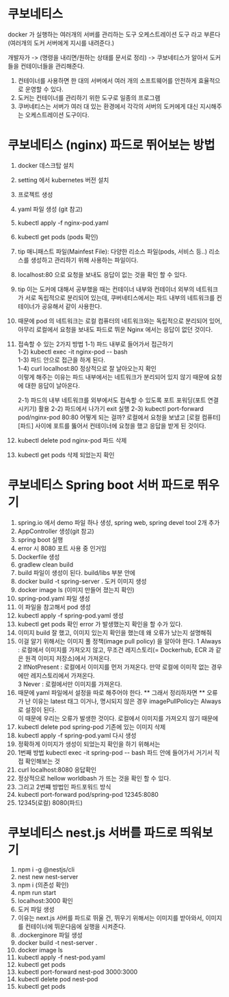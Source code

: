 # 쿠보네티스
docker 가 실행하는 여러개의 서버를 관리하는 도구
오케스트레이션 도구 라고 부른다 (여러개의 도커 서버에게 지시를 내려준다.)

개발자가 -> (명령을 내리면/원하는 상태를 문서로 정리) -> 쿠보네티스가 알아서 도커들을 컨테이너들을 관리해준다.

1. 컨테이너를 사용하면 한 대의 서버에서 여러 개의 소프트웨어를 안전하게 효율적으로 운영할 수 있다.
2. 도커는 컨테이너를 관리하기 위한 도구로 일종의 프로그램
3. 쿠버네티스는 서버가 여러 대 있는 환경에서 각각의 서버의 도커에게 대신 지시해주는 오케스트레이션 도구이다.

# 쿠보네티스 (nginx) 파드로 뛰어보는 방법
  1. docker 데스크탑 설치
  2. setting 에서 kubernetes 버전 설치
  3. 프로젝트 생성
  4. yaml 파일 생성 (git 참고)
  5. kubectl apply -f nginx-pod.yaml
  6. kubectl get pods (pods 확인)
  7. tip 매니패스트 파일(Mainfest File): 다양한 리소스 파일(pods, 서비스 등..) 리소스를 생성하고 관리하기 위해 사용하는 파일이다.
  8. localhost:80 으로 요청을 보내도 응답이 없는 것을 확인 할 수 있다.
  9. tip 이는 도커에 대해서 공부했을 때는 컨테이너 내부와 컨테이너 외부의 네트워크가 서로 독립적으로 분리되어 있는데, 쿠버네티스에서는 파드 내부의 네트워크를 컨테이너가 공유해서 같이 사용한다.
  10. 때문에 pod 의 네트워크는 로컬 컴퓨터의 네트워크와는 독립적으로 분리되어 있어, 아무리 로컬에서 요청을 보내도 파드로 뛰운 Nginx 에서는 응답이 없던 것이다.
  11. 접속할 수 있는 2가지 방법
    1-1) 파드 내부로 들어가서 접근하기    
    1-2) kubectl exec -it nginx-pod -- bash    
    1-3) 파드 안으로 접근을 하게 된다.  
    1-4) curl localhost:80 정상적으로 잘 날아오는지 확인  
       이렇게 해주는 이유는 파드 내부에서는 네트워크가 분리되어 있지 않기 때문에 요청에 대한 응답이 날아온다.
      
      2-1) 파드의 내부 네트워크를 외부에서도 접속할 수 있도록 포트 포워딩(포트 연결시키기) 활용
      2-2) 파드에서 나가기 exit 실행
      2-3) kubectl port-forward pod/nginx-pod 80:80
       어떻게 되는 걸까?
        로컬에서 요청을 보냈고 [로컬 컴퓨터] [파드] 사이에 포트를 뚫어서 컨테이너에 요청을 했고 응답을 받게 된 것이다.
  14. kubectl delete pod nginx-pod 파드 삭제
  15. kubectl get pods 삭제 되었는지 확인

# 쿠보네티스 Spring boot 서버 파드로 뛰우기
  1. spring.io 에서 demo 파일 하나 생성, spring web, spring devel tool 2개 추가
  2. AppController 생성(git 참고)
  3. spring boot 실행
  4. error 시 8080 포트 사용 중 인거임
  5. Dockerfile 생성
  6. gradlew clean build
  7. build 파일이 생성이 된다. build/libs 부분 안에
  8. docker build -t spring-server . 도커 이미지 생성
  9. docker image ls (이미지 만들어 졌는지 확인)
  10. spring-pod.yaml 파일 생성
  11. 이 파일을 참고해서 pod 생성
  12. kubectl apply -f spring-pod.yaml 생성
  13. kubectl get pods 확인 error 가 발생했는지 확인을 할 수가 있다.
  14. 이미지 build 잘 했고, 이미지 있는지 확인을 했는데 왜 오류가 났는지 설명해줘
  15. 이걸 알기 위해서는 이미지 풀 정책(image pull policy) 을 알아야 한다.
      1 Always : 로컬에서 이미지를 가져오지 않고, 무조건 레지스토리(= Dockerhub, ECR 과 같은 원격 이미지 저장소)에서 가져온다.  
      2 IfNotPresent : 로컬에서 이미지를 먼저 가져온다. 만약 로컬에 이미작 없는 경우에만 레지스토리에서 가져온다.  
      3 Never : 로컬에서만 이미지를 가져온다.
  16. 때문에 yaml 파일에서 설정을 따로 해주어야 한다.
   ** 그래서 정리하자면 **
      오류가 난 이유는 latest 태그 이거나, 명시되지 않은 경우 imagePullPolicy는 Always로 설정이 된다.  
      이 때문에 우리는 오류가 발생한 것이다. 로컬에서 이미지를 가져오지 않기 때문에
  17. kubectl delete pod spring-pod 기존에 있는 이미지 삭제
  18. kubectl apply -f spring-pod.yaml 다시 생성
  19. 정확하게 이미지가 생성이 되었는지 확인을 하기 위해서는
  20. 1번째 방법 kubectl exec -it spring-pod -- bash 파드 안에 들어가서 거기서 직접 확인해보는 것
  21. curl localhost:8080 응답확인
  22. 정상적으로 hellow worldbash 가 뜨는 것을 확인 할 수 있다.
  23. 그리고 2번쨰 방법인 파드포워드 방식
  24. kubectl port-forward pod/spring-pod 12345:8080
  25. 12345(로컬) 8080(파드)

# 쿠보네티스 nest.js 서버를 파드로 띄워보기
  1. npm i -g @nestjs/cli
  2. nest new nest-server
  3. npm i (의존성 확인)
  4. npm run start
  5. localhost:3000 확인
  6. 도커 파일 생성
  7. 이유는 next.js 서버를 파드로 뛰울 건, 뛰우기 위해서는 이미지를 받아와서, 이미지를 컨테이너에 뛰운다음에 실행을 시켜준다.
  8. .dockerginore 파일 생성
  9. docker build -t nest-server .
  10. docker image ls
  11. kubectl apply -f nest-pod.yaml
  12. kubectl get pods
  13. kubectl port-forward nest-pod 3000:3000
  14. kubectl delete pod nest-pod
  15. kubectl get pods




